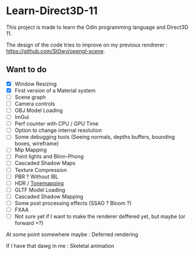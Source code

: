 # Learn-Direct3D-11

This project is made to learn the Odin programming language and Direct3D 11.

The design of the code tries to improve on my previous rendrerer : https://github.com/St0wy/opengl-scene.

## Want to do

- [x] Window Resizing
- [x] First version of a Material system
- [ ] Scene graph
- [ ] Camera controls
- [ ] OBJ Model Loading
- [ ] ImGui
- [ ] Perf counter with CPU / GPU Time
- [ ] Option to change internal resolution
- [ ] Some debugging tools (Seeing normals, depths buffers, bounding boxes, wireframe)
- [ ] Mip Mapping
- [ ] Point lights and Blinn-Phong
- [ ] Cascaded Shadow Maps
- [ ] Texture Compression
- [ ] PBR ? Without IBL
- [ ] HDR / [Tonemapping](https://64.github.io/tonemapping/)
- [ ] GLTF Model Loading
- [ ] Cascaded Shadow Mapping
- [ ] Some post processing effects (SSAO ? Bloom ?)
- [ ] FXAA
- [ ] Not sure yet if I want to make the renderer deffered yet, but maybe (or forward +?)

At some point somewhere maybe : Deferred rendering

If I have that dawg in me : Skeletal animation
